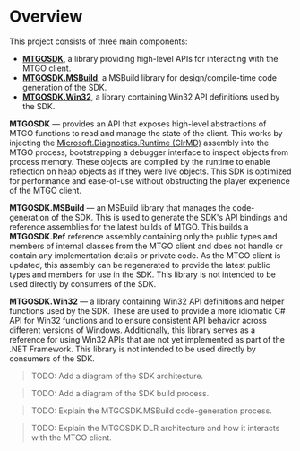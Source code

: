 # Overview

This project consists of three main components:

* [**MTGOSDK**](MTGOSDK), a library providing high-level APIs for interacting with the MTGO client.
* [**MTGOSDK.MSBuild**](MTGOSDK.MSBuild), a MSBuild library for design/compile-time code generation of the SDK.
* [**MTGOSDK.Win32**](MTGOSDK.Win32), a library containing Win32 API definitions used by the SDK.

**MTGOSDK** — provides an API that exposes high-level abstractions of MTGO functions to read and manage the state of the client. This works by injecting the [Microsoft.Diagnostics.Runtime (ClrMD)](https://github.com/microsoft/clrmd) assembly into the MTGO process, bootstrapping a debugger interface to inspect objects from process memory. These objects are compiled by the runtime to enable reflection on heap objects as if they were live objects. This SDK is optimized for performance and ease-of-use without obstructing the player experience of the MTGO client.

**MTGOSDK.MSBuild** — an MSBuild library that manages the code-generation of the SDK. This is used to generate the SDK's API bindings and reference assemblies for the latest builds of MTGO. This builds a **MTGOSDK.Ref** reference assembly containing only the public types and members of internal classes from the MTGO client and does not handle or contain any implementation details or private code. As the MTGO client is updated, this assembly can be regenerated to provide the latest public types and members for use in the SDK. This library is not intended to be used directly by consumers of the SDK.

**MTGOSDK.Win32** — a library containing Win32 API definitions and helper functions used by the SDK. These are used to provide a more idiomatic C# API for Win32 functions and to ensure consistent API behavior across different versions of Windows. Additionally, this library serves as a reference for using Win32 APIs that are not yet implemented as part of the .NET Framework. This library is not intended to be used directly by consumers of the SDK.

> TODO: Add a diagram of the SDK architecture.

> TODO: Add a diagram of the SDK build process.

> TODO: Explain the MTGOSDK.MSBuild code-generation process.

> TODO: Explain the MTGOSDK DLR architecture and how it interacts with the MTGO client.
